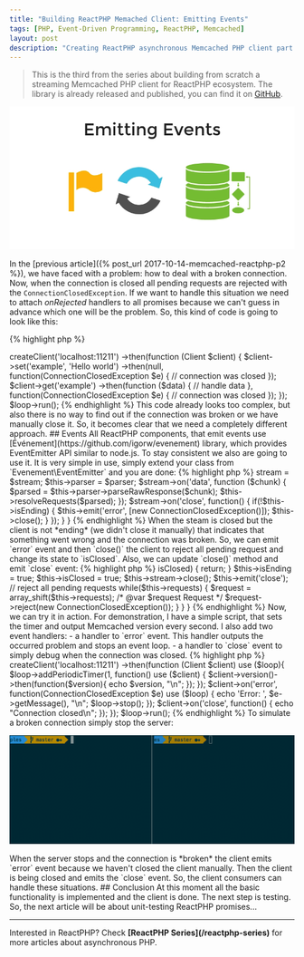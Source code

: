 ```yaml
---
title: "Building ReactPHP Memached Client: Emitting Events"
tags: [PHP, Event-Driven Programming, ReactPHP, Memcached]
layout: post
description: "Creating ReactPHP asynchronous Memcached PHP client part 3: emitting events"
---
```


>This is the third from the series about building from scratch a streaming Memcached PHP client for ReactPHP ecosystem. The library is already released and published, you can find it on [GitHub](https://github.com/seregazhuk/php-react-memcached).


<p class="text-center image">
    <img src="/assets/images/posts/reactphp-memcached/logo3.png" alt="logo" class="">
</p>

In the [previous article]({% post_url 2017-10-14-memcached-reactphp-p2 %}), we have faced with a problem: how to deal with a broken connection. Now, when the connection is closed all pending requests are rejected with the `ConnectionClosedException`. If we want to handle this situation we need to attach *onRejected* handlers to all promises because we can't guess in advance which one will be the problem. So, this kind of code is going to look like this:

{% highlight php %}
<?php

$factory
    ->createClient('localhost:11211')
    ->then(function (Client $client) {
        $client->set('example', 'Hello world')
            ->then(null, function(ConnectionClosedException $e) {
                // connection was closed
            });

        $client->get('example')
            ->then(function ($data) {
                // handle data
            }, function(ConnectionClosedException $e) {
                // connection was closed
            });
});

$loop->run();
{% endhighlight %}

This code already looks too complex, but also there is no way to find out if the connection was broken or we have manually close it. So, it becomes clear that we need a completely different approach.

## Events
All ReactPHP components, that emit events use [Événement](https://github.com/igorw/evenement) library, which provides EventEmitter API similar to node.js. To stay consistent we also are going to use it. It is very simple in use, simply extend your class from `Evenement\EventEmitter` and you are done:

{% highlight php %}
<?php

// ...
 
use Evenement\EventEmitter;

// ... 

class Client extends EventEmitter
{
    // ...
}
{% endhighlight %}

Now we can call `emit()` method on the client to emit events and `on()` method to attach handlers to these events. First of all let's update the client constructor, where we attach handlers to the stream and attach a handler to `close` event of the stream:

{% highlight php %}
<?php

class Client 
{
    /**
     * @param DuplexStreamInterface $stream
     * @param Parser $parser
     */
    public function __construct(DuplexStreamInterface $stream, Parser $parser)
    {
        $this->stream = $stream;
        $this->parser = $parser;

        $stream->on('data', function ($chunk) {
            $parsed = $this->parser->parseRawResponse($chunk);
            $this->resolveRequests($parsed);
        });

        $stream->on('close', function() {
            if(!$this->isEnding) {
                $this->emit('error', [new ConnectionClosedException()]);
                $this->close();
            }
        });
    }
}
{% endhighlight %}

When the steam is closed but the client is not *ending* (we didn't close it manually) that indicates that something went wrong and the connection was broken. So, we can emit `error` event and then `close()` the client to reject all pending request and change its state to `isClosed`. Also, we can update `close()` method and emit `close` event:

{% highlight php %}
<?php

class Client 
{
    // ...

    /**
     * Forces closing the connection and rejects all pending requests
     */
    public function close()
    {
        if ($this->isClosed) {
            return;
        }

        $this->isEnding = true;
        $this->isClosed = true;

        $this->stream->close();
        $this->emit('close');

        // reject all pending requests
        while($this->requests) {
            $request = array_shift($this->requests);
            /* @var $request Request */
            $request->reject(new ConnectionClosedException());
        }
    }
}
{% endhighlight %}

Now, we can try it in action. For demonstration, I have a simple script, that sets the timer and output Memcached version every second. I also add two event handlers:

- a handler to `error` event. This handler outputs the occurred problem and stops an event loop. 
- a handler to `close` event to simply debug when the connection was closed.

{% highlight php %}
<?php

$loop = React\EventLoop\Factory::create();
$factory = new Factory($loop);

$factory
    ->createClient('localhost:11211')
    ->then(function (Client $client) use ($loop){
        $loop->addPeriodicTimer(1, function() use ($client) {
            $client->version()->then(function($version){
                echo $version, "\n";
            });
        });

        $client->on('error', function(ConnectionClosedException $e) use ($loop) {
            echo 'Error: ', $e->getMessage(), "\n";
            $loop->stop();
        });

        $client->on('close', function() {
            echo "Connection closed\n";
        });
    });

$loop->run();
{% endhighlight %}

To simulate a broken connection simply stop the server:

<p class="">
    <img src="/assets/images/posts/reactphp-memcached/events.gif" alt="events" class="">
</p>

When the server stops and the connection is *broken* the client emits `error` event because we haven't closed the client manually. Then the client is being closed and emits the `close` event. So, the client consumers can handle these situations.

## Conclusion

At this moment all the basic functionality is implemented and the client is done. The next step is testing. So, the next article will be about unit-testing ReactPHP promises...

<hr>

Interested in ReactPHP? Check <strong>[ReactPHP Series](/reactphp-series)</strong> for more articles about asynchronous PHP.
